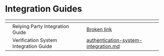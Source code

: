 # Integration Guides

<table data-view="cards"><thead><tr><th></th><th></th><th></th><th data-hidden data-card-target data-type="content-ref"></th></tr></thead><tbody><tr><td></td><td>Relying Party Integration Guide</td><td></td><td><a href="broken-reference">Broken link</a></td></tr><tr><td></td><td>Verification System Integration Guide</td><td></td><td><a href="../authentication-system-integration.md">authentication-system-integration.md</a></td></tr></tbody></table>
